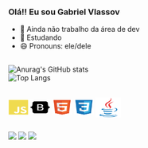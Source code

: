 ### Olá!! Eu sou Gabriel Vlassov

- 🔭 Ainda não trabalho da área de dev
- 🌱 Estudando
- 😄 Pronouns: ele/dele

##

![Anurag's GitHub stats](https://github-readme-stats.vercel.app/api?username=Gabriel%2DVlas&show_icons=true&theme=tokyonight&card_width=550)
  </br>
![Top Langs](https://github-readme-stats.vercel.app/api/top-langs/?username=Gabriel%2DVlas&layout=compact&theme=tokyonight&card_width=550)

<div style="display: inline_block;"><br>
  <img align="center" alt="Rafa-Js" height="30" width="40" src="https://raw.githubusercontent.com/devicons/devicon/master/icons/javascript/javascript-plain.svg">
  <img align="center" alt="Rafa-Ts" height="30" width="40" src="https://raw.githubusercontent.com/devicons/devicon/master/icons/bootstrap/bootstrap-plain.svg">
  <img align="center" alt="Rafa-HTML" height="30" width="40" src="https://raw.githubusercontent.com/devicons/devicon/master/icons/html5/html5-original.svg">
  <img align="center" alt="Rafa-CSS" height="30" width="40" src="https://raw.githubusercontent.com/devicons/devicon/master/icons/css3/css3-original.svg">
  <img align="center" alt="Rafa-Python" height="40" width="50" src="https://raw.githubusercontent.com/devicons/devicon/master/icons/java/java-original.svg">
</div>

##

<div> 
  
  <a href="https://www.instagram.com/bs.gavs/" target="_blank"><img src="https://img.shields.io/badge/-Instagram-%23E4405F?style=for-the-badge&logo=instagram&logoColor=white" target="_blank"></a>
  <a href = "mailto:gabrielvlassov88@gmail.com"><img src="https://img.shields.io/badge/-Gmail-%23333?style=for-the-badge&logo=gmail&logoColor=white" target="_blank"></a>
  <a href="https://contate.me/gabrielvlassov" target="_blank"><img src="https://img.shields.io/badge/WhatsApp-25D366?style=for-the-badge&logo=whatsapp&logoColor=white" target="_blank"></a>
  
</div>

